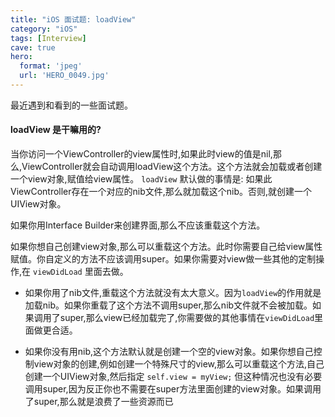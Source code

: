 ```yaml
---
title: "iOS 面试题: loadView"
category: "iOS"
tags: [Interview]
cave: true
hero:
  format: 'jpeg'
  url: 'HERO_0049.jpg'
---
```

最近遇到和看到的一些面试题。

#### loadView 是干嘛用的?

当你访问一个ViewController的view属性时,如果此时view的值是nil,那么,ViewController就会自动调用loadView这个方法。这个方法就会加载或者创建一个view对象,赋值给view属性。
`loadView` 默认做的事情是: 如果此ViewController存在一个对应的nib文件,那么就加载这个nib。否则,就创建一个UIView对象。

如果你用Interface Builder来创建界面,那么不应该重载这个方法。

如果你想自己创建view对象,那么可以重载这个方法。此时你需要自己给view属性赋值。你自定义的方法不应该调用super。如果你需要对view做一些其他的定制操作,在 `viewDidLoad` 里面去做。

* 如果你用了nib文件,重载这个方法就没有太大意义。因为`loadView`的作用就是加载nib。如果你重载了这个方法不调用super,那么nib文件就不会被加载。如果调用了super,那么view已经加载完了,你需要做的其他事情在`viewDidLoad`里面做更合适。

* 如果你没有用nib,这个方法默认就是创建一个空的view对象。如果你想自己控制view对象的创建,例如创建一个特殊尺寸的view,那么可以重载这个方法,自己创建一个UIView对象,然后指定 `self.view = myView;` 但这种情况也没有必要调用super,因为反正你也不需要在super方法里面创建的view对象。如果调用了super,那么就是浪费了一些资源而已
